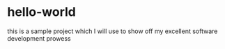 # hello-world

this is a sample project which I will use to show off my excellent software development prowess
